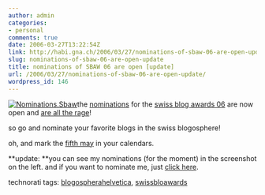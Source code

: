 ```yaml
---
author: admin
categories:
- personal
comments: true
date: 2006-03-27T13:22:54Z
link: http://habi.gna.ch/2006/03/27/nominations-of-sbaw-06-are-open-update/
slug: nominations-of-sbaw-06-are-open-update
title: nominations of SBAW 06 are open [update]
url: /2006/03/27/nominations-of-sbaw-06-are-open-update/
wordpress_id: 146
---
```


[![Nominations.Sbaw](http://habi.gna.ch/blog/images/nominations.sbaw-tm.jpg)](http://habi.gna.ch/blog/images/nominations.sbaw.jpg)the [nominations](http://nominations2006.swissblogawards.ch/) for the [swiss blog awards 06](http://swissblogawards.ch/) are now open and [are all the rage](http://planet.blogug.ch/search/nominations%20awards%20sbaw)!



so go and nominate your favorite blogs in the swiss blogosphere!



oh, and mark the [fifth may](http://swissblogawards.ch/award/) in your calendars.



**update: **you can see my nominations (for the moment) in the screenshot on the left. and if you want to nominate me, just [click here](http://nominations2006.swissblogawards.ch/?query=habi.gna.ch).





technorati tags: [blogospherahelvetica](http://www.technorati.com/tag/blogospherahelvetica), [swissbloawards](http://www.technorati.com/tag/swissbloawards)
